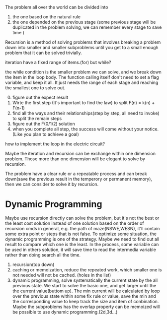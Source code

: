 The problem all over the world can be divided into
1. the one based on the natural rule
2. the one depended on the previous stage (some previous stage will be duplicated in the problem solving, we can remember every stage to save time )

Recursion is a method of solving problems that involves breaking a problem down into smaller and smaller subproblems until you get to a small enough problem that it can be solved trivially.

iteration have a fixed range of items.(for)
but while?

the while condition is the smaller problem we can solve, and we break down the item in the loop body.
The function calling itself don't need to set a flag variable, and keep it all. It just needs the range of each stage and reaching the smallest one to solve out.

0. figure out the expect result
1. Wirte the first step (It's important to find the law) to split
F(n) = k(n) + F(n-1) 
2. find all the ways and their relationships(step by step, all need to invoke) to split the remain steps
3. figure out the F(0/1/2) solution
4. when you complete all step, the success will come without your notice. (Like you plan to achieve a goal)

how to implement the loop in the electric circuit?

Maybe the iteration and recursion can be exchange within one dimension problem. Those more than one dimension will be elegant to solve by recursion.

The problem have a clear rule or a repeatable process and can break down(save the previous result in the temperory or permanent memory), then we can consider to solve it by recursion.


# Dynamic Programming
Maybe use recursion directly can solve the problem, but it's not the best or the least cost solution instead of one solution based on the order of recursion cmds in general, e.g. the path of maze(NSWE,WESN), it'll contain some extra point or steps that is not false.
To optimize some situation, the dynamic programming is one of the strategy.
Maybe we need to find out all result to compare which one is the least. In the process, some variable can be used in others solution, it will save time to read the intermedia variable rather than doing search all the time.

1. recursion(top down)
2. caching or memoization, reduce the repeated work, which smaller one is not needed will not be cached. (holes in the list)
3. dynamic programming, solve systematically the current state by the all previous state. We start to solve the basic one, and get larger until the the current value(buttom up). The min current will be calculated by loop over the previous state within some fix rule or value, save the min and the corresponding value to keep track the size and item of conbination. Maybe the subproblems has the overlap property can be memoized will be possible to use dynamic programming.(2d,3d...)